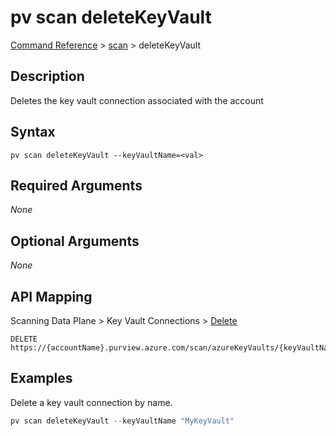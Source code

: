 # pv scan deleteKeyVault
[Command Reference](../../../README.md#command-reference) > [scan](./main.md) > deleteKeyVault

## Description
Deletes the key vault connection associated with the account

## Syntax
```
pv scan deleteKeyVault --keyVaultName=<val>
```

## Required Arguments
*None*

## Optional Arguments
*None*

## API Mapping
Scanning Data Plane > Key Vault Connections > [Delete](https://docs.microsoft.com/en-us/rest/api/purview/scanningdataplane/key-vault-connections/delete)
```
DELETE https://{accountName}.purview.azure.com/scan/azureKeyVaults/{keyVaultName}
```

## Examples
Delete a key vault connection by name.
```powershell
pv scan deleteKeyVault --keyVaultName "MyKeyVault"
```